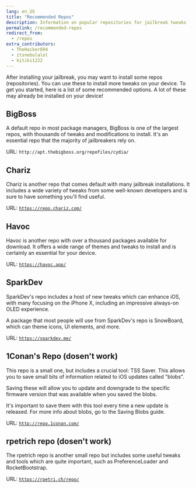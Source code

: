 ```yaml
---
lang: en_US
title: "Recommended Repos"
description: Information on popular repositories for jailbreak tweaks
permalink: /recommended-repos
redirect_from:
  - /repos
extra_contributors:
  - TheHacker894
  - itsnebulalol
  - kitiki1222
---
```


After installing your jailbreak, you may want to install some repos (<router-link to="/faq#repos">repositories</router-link>). You can use these to install more tweaks on your device. To get you started, here is a list of some recommended options. A lot of these may already be installed on your device!

## BigBoss

A default repo in most package managers, BigBoss is one of the largest repos, with thousands of tweaks and modifications to install. It's an essential repo that the majority of jailbreakers rely on.

URL: `http://apt.thebigboss.org/repofiles/cydia/`

## Chariz

Chariz is another repo that comes default with many jailbreak installations. It includes a wide variety of tweaks from some well-known developers and is sure to have something you'll find useful.

URL: [`https://repo.chariz.com/`](https://repo.chariz.com/)

## Havoc

Havoc is another repo with over a thousand packages available for download. It offers a wide range of themes and tweaks to install and is certainly an essential for your device.

URL: [`https://havoc.app/`](https://havoc.app/)

## SparkDev

SparkDev's repo includes a host of new tweaks which can enhance iOS, with many focusing on the iPhone X, including an impressive always-on OLED experience.

A package that most people will use from SparkDev's repo is SnowBoard, which can theme icons, UI elements, and more.

URL: [`https://sparkdev.me/`](https://sparkdev.me/)

## 1Conan's Repo (dosen't work)

This repo is a small one, but includes a crucial tool: TSS Saver. This allows you to save small bits of information related to iOS updates called "blobs".

Saving these will allow you to update and downgrade to the specific firmware version that was available when you saved the blobs.

It's important to save them with this tool every time a new update is released. For more info about blobs, go to the <router-link to="/saving-blobs">Saving Blobs guide</router-link>.

URL: [`http://repo.1conan.com/`](http://repo.1conan.com/)

## rpetrich repo (dosen't work)

The rpetrich repo is another small repo but includes some useful tweaks and tools which are quite important, such as PreferenceLoader and RocketBootstrap.

URL: [`https://rpetri.ch/repo/`](https://rpetri.ch/repo/)

